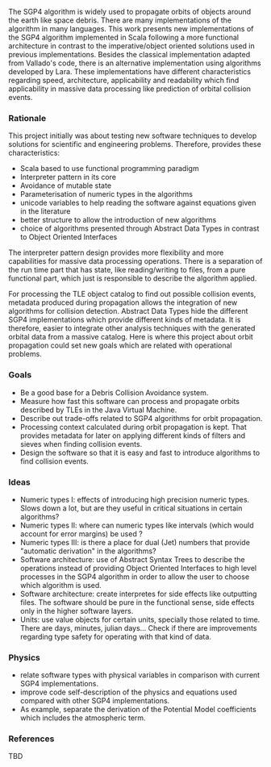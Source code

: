 The SGP4 algorithm is widely used to propagate orbits of objects around the earth like space debris. There are many implementations of the algorithm in many languages. This work presents new implementations of the SGP4 algorithm implemented in Scala following a more functional architecture in contrast to the imperative/object oriented solutions used in previous implementations. Besides the classical implementation adapted from Vallado's code, there is an alternative implementation using algorithms developed by Lara. These implementations have different characteristics regarding speed, architecture, applicability and readability which find applicability in massive data processing like prediction of orbital collision events. 


### Rationale

This project initially was about testing new software techniques to develop solutions for scientific and engineering problems. Therefore, provides these characteristics:

* Scala based to use functional programming paradigm
* Interpreter pattern in its core
* Avoidance of mutable state
* Parameterisation of numeric types in the algorithms
* unicode variables to help reading the software against equations given in the literature
* better structure to allow the introduction of new algorithms 
* choice of algorithms presented through Abstract Data Types in contrast to Object Oriented Interfaces 

The interpreter pattern design provides more flexibility and more capabilities for massive data processing operations. There is a separation of the run time part that has state, like reading/writing to files, from a pure functional part, which just is responsible to describe the algorithm applied. 

For processing the TLE object catalog to find out possible collision events, metadata produced during propagation allows the integration of new algorithms for collision detection. Abstract Data Types hide the different SGP4 implementations which provide different kinds of metadata. It is therefore, easier to integrate other analysis techniques with the generated orbital data from a massive catalog. Here is where this project about orbit propagation could set new goals which are related with operational problems.

### Goals 

* Be a good base for a Debris Collision Avoidance system. 
* Measure how fast this software can process and propagate orbits described by TLEs in the Java Virtual Machine. 
* Describe out trade-offs related to SGP4 algorithms for orbit propagation.
* Processing context calculated during orbit propagation is kept. That provides metadata for later on applying different kinds of filters and sieves when finding collision events. 
* Design the software so that it is easy and fast to introduce algorithms to find collision events.

### Ideas

* Numeric types I: effects of introducing high precision numeric types. Slows down a lot, but are they useful in critical situations in certain algorithms?
* Numeric types II: where can numeric types like intervals (which would account for error margins) be used ?
* Numeric types III: is there a place for dual (Jet) numbers that provide "automatic derivation" in the algorithms?
* Software architecture: use of Abstract Syntax Trees to describe the operations instead of providing Object Oriented Interfaces to high level processes in the SGP4 algorithm in order to allow the user to choose which algorithm is used.
* Software architecture: create interpretes for side effects like outputting files. The software should be pure in the functional sense, side effects only in the higher software layers. 
* Units: use value objects for certain units, specially those related to time. There are days, minutes, julian days... Check if there are improvements regarding type safety for operating with that kind of data. 

### Physics

* relate software types with physical variables in comparison with current SGP4 implementations.
* improve code self-description of the physics and equations used compared with other SGP4 implementations.
* As example, separate the derivation of the Potential Model coefficients which includes the atmospheric term.

### References

TBD

